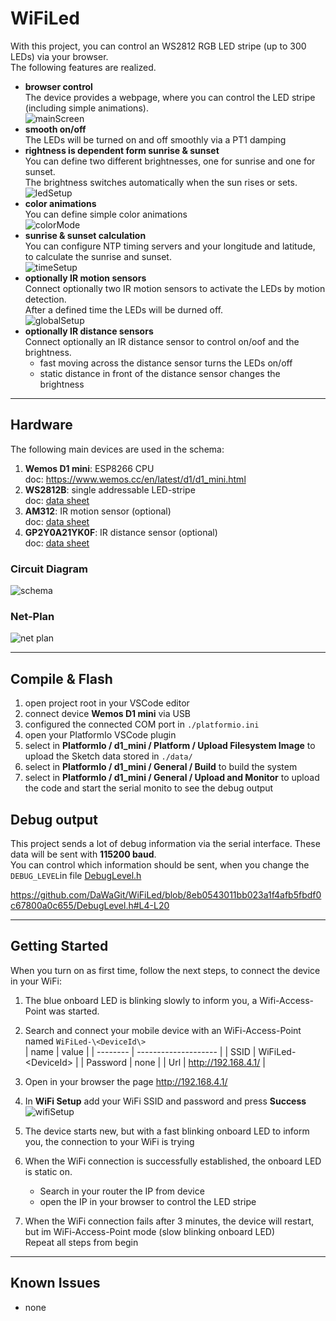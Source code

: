 # WiFiLed

With this project, you can control an WS2812 RGB LED stripe (up to 300 LEDs) via your browser.<br>
The following features are realized.

* **browser control**<br>
  The device provides a webpage, where you can control the LED stripe (including simple animations).<br>
  ![mainScreen](doc/mainScreen.png)
* **smooth on/off**<br>
  The LEDs will be turned on and off smoothly via a PT1 damping
* **rightness is dependent form sunrise & sunset**<br>
  You can define two different brightnesses, one for sunrise and one for sunset.<br>
  The brightness switches automatically when the sun rises or sets.<br>
  ![ledSetup](doc/ledSetup.png)
* **color animations**<br>
  You can define simple color animations<br>
  ![colorMode](doc/colorMode.png)
* **sunrise & sunset calculation**<br>
  You can configure NTP timing servers and your longitude and latitude, to calculate the sunrise and sunset.<br>
  ![timeSetup](doc/timeSetup.png)
* **optionally IR motion sensors**<br>
  Connect optionally two IR motion sensors to activate the LEDs by motion detection.<br>
  After a defined time the LEDs will be durned off.<br>
  ![globalSetup](doc/globalSetup.png)
* **optionally IR distance sensors**<br>
  Connect optionally an IR distance sensor to control on/oof and the brightness.<br>
  * fast moving across the distance sensor turns the LEDs on/off
  * static distance in front of the distance sensor changes the brightness

----
## Hardware
The following main devices are used in the schema:

1. **Wemos D1 mini**: ESP8266 CPU<br>
    doc: https://www.wemos.cc/en/latest/d1/d1_mini.html
1. **WS2812B**: single addressable LED-stripe<br>
   doc: [data sheet](/doc/WS2812B.pdf)
1. **AM312**: IR motion sensor (optional)<br>
   doc: [data sheet](/doc/AM312.pdf)
1. **GP2Y0A21YK0F**: IR distance sensor (optional)<br>
   doc: [data sheet](/doc/GP2Y0A21YK0F.pdf)

### Circuit Diagram
![schema](doc/schema.png)

### Net-Plan
![net plan](doc/NetPlan.png)

----
## Compile & Flash

1. open project root in your VSCode editor
1. connect device **Wemos D1 mini** via USB
1. configured the connected COM port in `./platformio.ini`
1. open your PlatformIo VSCode plugin
1. select in **PlatformIo / d1_mini / Platform / Upload Filesystem Image** to upload the Sketch data stored in `./data/`
1. select in **PlatformIo / d1_mini / General / Build** to build the system
1. select in **PlatformIo / d1_mini / General / Upload and Monitor** to upload the code and start the serial monito to see the debug output

## Debug output
This project sends a lot of debug information via the serial interface. These data will be sent with **115200 baud**.<br>
You can control which information should be sent, when you change the `DEBUG_LEVEL`in file [DebugLevel.h](https://github.com/DaWaGit/WiFiLed/blob/main/DebugLevel.h)

https://github.com/DaWaGit/WiFiLed/blob/8eb0543011bb023a1f4afb5fbdf0c67800a0c655/DebugLevel.h#L4-L20

----
## Getting Started
When you turn on as first time, follow the next steps, to connect the device in your WiFi:

1. The blue onboard LED is blinking slowly to inform you, a Wifi-Access-Point was started.
1. Search and connect your mobile device with an WiFi-Access-Point named `WiFiLed-\<DeviceId\>`<br>
   | name     | value                |
   | -------- | -------------------- |
   | SSID     | WiFiLed-\<DeviceId\> |
   | Password | none                 |
   | Url      | http://192.168.4.1/  |

1. Open in your browser the page http://192.168.4.1/
1. In **WiFi Setup** add your WiFi SSID and password and press **Success**<br>
   ![wifiSetup](doc/wifiSetup.png)
1. The device starts new, but with a fast blinking onboard LED to inform you, the connection to your WiFi is trying
1. When the WiFi connection is successfully established, the onboard LED is static on.<br>

   * Search in your router the IP from device
   * open the IP in your browser to control the LED stripe
1. When the WiFi connection fails after 3 minutes, the device will restart, but im WiFi-Access-Point mode (slow blinking onboard LED)<br>
   Repeat all steps from begin

----
## Known Issues

* none
